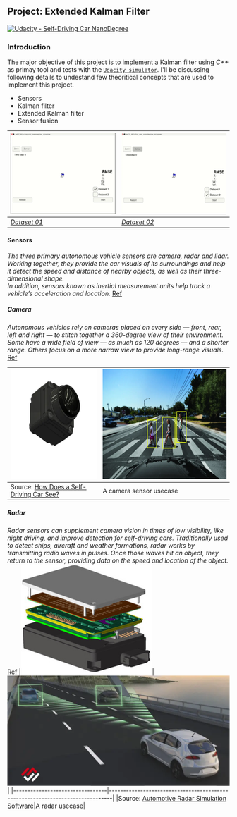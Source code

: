 Project: Extended Kalman Filter
---

[![Udacity - Self-Driving Car NanoDegree](https://s3.amazonaws.com/udacity-sdc/github/shield-carnd.svg)](http://www.udacity.com/drive)

### Introduction
The major objective of this project is to implement a Kalman filter using *C++* as primay tool and tests with the [`Udacity simulator`](https://github.com/udacity/self-driving-car-sim). I'll be discussing following details to undestand few theoritical concepts that are used to implement this project.

* Sensors
* Kalman filter
* Extended Kalman filter
* Sensor fusion

| ![](data/images/dataset1.gif) | ![](data/images/dataset2.gif) |
|-------------------------------|-------------------------------|
|[*Dataset 01*](https://youtu.be/me-b7wNDdX4)| [*Dataset 02*](https://youtu.be/UQJ7q2JMteM)|

#### Sensors

*The three primary autonomous vehicle sensors are camera, radar and lidar. Working together, they provide the car visuals of its surroundings and help it detect the speed and distance of nearby objects, as well as their three-dimensional shape.  
In addition, sensors known as inertial measurement units help track a vehicle’s acceleration and location.* [Ref](https://blogs.nvidia.com/blog/2019/04/15/how-does-a-self-driving-car-see/)

##### Camera

*Autonomous vehicles rely on cameras placed on every side — front, rear, left and right — to stitch together a 360-degree view of their environment. Some have a wide field of view — as much as 120 degrees — and a shorter range. Others focus on a more narrow view to provide long-range visuals.* [Ref](https://blogs.nvidia.com/blog/2019/04/15/how-does-a-self-driving-car-see/)

|<img src="data/images/camera.png.webp" height="250" />|<img src="data/images/human-cross-road.jpg.webp" height="250" />|
|---------------------------------|---------------------------------------------------------------------------|
|Source: [How Does a Self-Driving Car See?](https://blogs.nvidia.com/blog/2019/04/15/how-does-a-self-driving-car-see/)|A camera sensor usecase|

##### Radar
*Radar sensors can supplement camera vision in times of low visibility, like night driving, and improve detection for self-driving cars.
Traditionally used to detect ships, aircraft and weather formations, radar works by transmitting radio waves in pulses. Once those waves hit an object, they return to the sensor, providing data on the speed and location of the object.* [Ref](https://blogs.nvidia.com/blog/2019/04/15/how-does-a-self-driving-car-see/)
|<img src="data/images/radar.jpeg" height="250" />|<img src="data/images/metawave.png.webp" height="250" />|
|---------------------------------|-------------------------------------------------------------------------------|
|Source: [Automotive Radar Simulation Software](https://www.remcom.com/automotive-radar)|A radar usecase|
